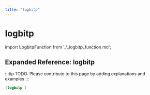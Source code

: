 ```yaml
---
title: "logbitp"
---
```


# logbitp

import LogbitpFunction from './_logbitp_function.md';

<LogbitpFunction />

## Expanded Reference: logbitp

:::tip
TODO: Please contribute to this page by adding explanations and examples
:::

```lisp
(logbitp )
```
